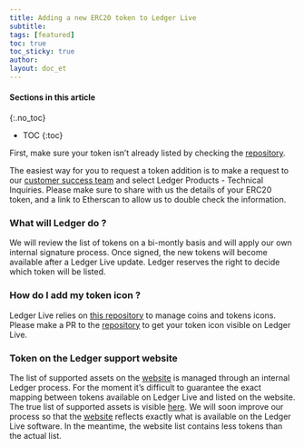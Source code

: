```yaml
---
title: Adding a new ERC20 token to Ledger Live
subtitle:
tags: [featured]
toc: true
toc_sticky: true
author:
layout: doc_et
---
```


#### Sections in this article
{:.no_toc}
* TOC
{:toc}

First, make sure your token isn’t already listed by checking the [repository](https://github.com/LedgerHQ/ledgerjs/tree/master/packages/cryptoassets/data).

The easiest way for you to request a token addition is to make a request to our [customer success team](https://support.ledger.com/hc/en-us/requests/new) and select Ledger Products - Technical Inquiries. Please make sure to share with us the details of your ERC20 token, and a link to Etherscan to allow us to double check the information.

### What will Ledger do ?

We will review the list of tokens on a bi-montly basis and will apply our own internal signature process. Once signed, the new tokens will become available after a Ledger Live update. Ledger reserves the right to decide which token will be listed.

### How do I add my token icon ?

Ledger Live relies on [this repository](https://github.com/LedgerHQ/ledger-live-common/tree/master/src/data/icons/svg) to manage coins and tokens icons. Please make a PR to the [repository](https://github.com/LedgerHQ/ledger-live-common/tree/master/src/data/icons/svg) to get your token icon visible on Ledger Live.

### Token on the Ledger support website

The list of supported assets on the [website](https://www.ledger.com/supported-crypto-assets/) is managed through an internal Ledger process. For the moment it’s difficult to guarantee the exact mapping between tokens available on Ledger Live and listed on the website. The true list of supported assets is visible [here](https://github.com/LedgerHQ/ledgerjs/tree/master/packages/cryptoassets/data).  We will soon improve our process so that the [website](https://www.ledger.com/supported-crypto-assets/) reflects exactly what is available on the Ledger Live software. In the meantime, the website list contains less tokens than the actual list.
